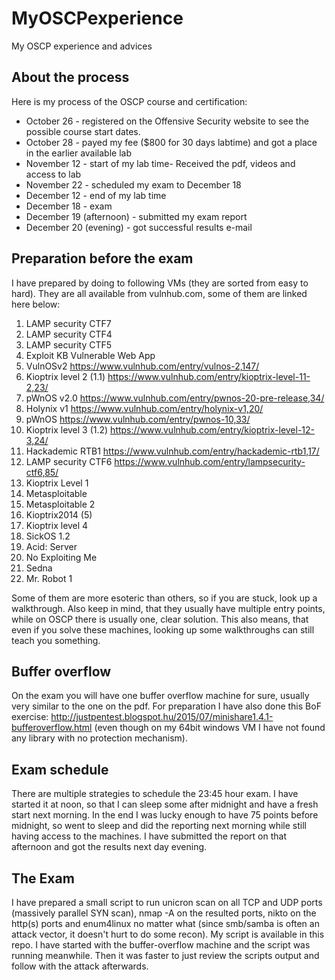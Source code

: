 # MyOSCPexperience
My OSCP experience and advices

## About the process

Here is my process of the OSCP course and certification:

* October 26 - registered on the Offensive Security website to see the possible course start dates.
* October 28 - payed my fee ($800 for 30 days labtime) and got a place in the earlier available lab
* November 12 - start of my lab time- Received the pdf, videos and access to lab
* November 22 - scheduled my exam to December 18
* December 12 - end of my lab time
* December 18 - exam
* December 19 (afternoon) - submitted my exam report
* December 20 (evening) - got successful results e-mail

## Preparation before the exam

I have prepared by doing to following VMs (they are sorted from easy to hard). They are all available from vulnhub.com, some of them are linked here below:

1. LAMP security CTF7
2. LAMP security CTF4
3. LAMP security CTF5
4. Exploit KB Vulnerable Web App
5. VulnOSv2 https://www.vulnhub.com/entry/vulnos-2,147/
6. Kioptrix level 2 (1.1) https://www.vulnhub.com/entry/kioptrix-level-11-2,23/
7. pWnOS v2.0 https://www.vulnhub.com/entry/pwnos-20-pre-release,34/
8. Holynix v1 https://www.vulnhub.com/entry/holynix-v1,20/
9. pWnOS https://www.vulnhub.com/entry/pwnos-10,33/
10. Kioptrix level 3 (1.2)  https://www.vulnhub.com/entry/kioptrix-level-12-3,24/
11. Hackademic RTB1 https://www.vulnhub.com/entry/hackademic-rtb1,17/
12. LAMP security CTF6 https://www.vulnhub.com/entry/lampsecurity-ctf6,85/
13. Kioptrix Level 1
14. Metasploitable
15. Metasploitable 2
16. Kioptrix2014 (5)
17. Kioptrix level 4
18. SickOS 1.2
19. Acid: Server
20. No Exploiting Me
21. Sedna
22. Mr. Robot 1

Some of them are more esoteric than others, so if you are stuck, look up a walkthrough. Also keep in mind, that they usually have multiple entry points, while on OSCP there is usually one, clear solution. This also means, that even if you solve these machines, looking up some walkthroughs can still teach you something.

## Buffer overflow

On the exam you will have one buffer overflow machine for sure, usually very similar to the one on the pdf. For preparation I have also done this BoF exercise: http://justpentest.blogspot.hu/2015/07/minishare1.4.1-bufferoverflow.html (even though on my 64bit windows VM I have not found any library with no protection mechanism).

## Exam schedule

There are multiple strategies to schedule the 23:45 hour exam. I have started it at noon, so that I can sleep some after midnight and have a fresh start next morning. In the end I was lucky enough to have 75 points before midnight, so went to sleep and did the reporting next morning while still having access to the machines. I have submitted the report on that afternoon and got the results next day evening.

## The Exam

I have prepared a small script to run unicron scan on all TCP and UDP ports (massively parallel SYN scan), nmap -A on the resulted ports, nikto on the http(s) ports and enum4linux no matter what (since smb/samba is often an attack vector, it doesn't hurt to do some recon). My script is available in this repo. I have started with the buffer-overflow machine and the script was running meanwhile. Then it was faster to just review the scripts output and follow with the attack afterwards.
